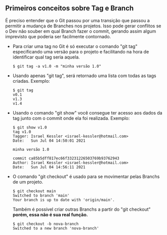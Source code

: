 ## Primeiros conceitos sobre Tag e Branch

É preciso entender que o Git passou por uma transição que passou a permitir a mudança de Branches nos projetos. Isso pode gerar conflitos se o Dev não souber em qual Branch fazer o commit, gerando assim algum imprevisto que poderia ser facilmente contornado.

- Para criar uma tag no Git é só executar o comando "git tag" especificando uma versão para o projeto e facilitando na hora de identificar qual tag seria aquela.

  ```
  $ git tag -a v1.0 -m "minha versão 1.0"
  ```

- Usando apenas "git tag", será retornado uma lista com todas as tags criadas. Exemplo:

  ```console
  $ git tag
  v0.1
  v1.3
  v1.4
  ```

- Usando o comando "git show" você consegue ter acesso aos dados da tag junto com o commit onde ela foi realizada. Exemplo:

  ```
  $ git show v1.0
  tag v1.0
  Tagger: Israel Kessler <israel-kessler@hotmail.com>
  Date:   Sun Jul 04 14:50:01 2021 
  
  minha versão 1.0
  
  commit ca85b5dff817ec66f33231226503769b93762943
  Author: Israel Kessler <israel-kessler@hotmail.com>
  Date:   Sun Jul 04 14:56:11 2021 
  ```

- O comando "git checkout" é usado para se movimentar pelas Branchs de um projeto.

  ```
  $ git checkout main
  Switched to branch 'main'
  Your branch is up to date with 'origin/main'.
  ```

  Também é possível criar outras Branchs a partir do "git checkout" **porém, essa não é sua real função.**

  ```
  $ git checkout -b nova-branch
  Switched to a new branch 'nova-branch'
  ```

  